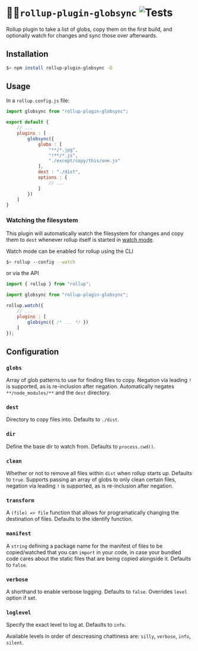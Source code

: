 🔎📂`rollup-plugin-globsync` ![Tests](https://github.com/tivac/rollup-plugin-globsync/workflows/Tests/badge.svg)
==============================

Rollup plugin to take a list of globs, copy them on the first build, and optionally watch for changes and sync those over afterwards.

## Installation

```bash
$> npm install rollup-plugin-globsync -D
```

## Usage

In a `rollup.config.js` file:

```js
import globsync from "rollup-plugin-globsync";

export default {
    // ...
    plugins : [
        globsync({
            globs : [
                "**/*.jpg",
                "!**/*.js",
                "./except/copy/this/one.js"
            ],
            dest : "./dist",
            options : {
                // ...
            }
        })
    ]
}
```

### Watching the filesystem

This plugin will automatically watch the filesystem for changes and copy them to `dest` whenever rollup itself is started in [watch mode](https://rollupjs.org/guide/en#-w-watch).

Watch mode can be enabled for rollup using the CLI

```bash
$> rollup --config --watch
```

or via the API

```js
import { rollup } from "rollup";

import globsync from "rollup-plugin-globsync";

rollup.watch({
    // ...
    plugins : [
        globsync({ /* ... */ })
    ]
});
```

## Configuration

### `globs`

Array of glob patterns to use for finding files to copy. Negation via leading `!` is supported, as is re-inclusion after negation. Automatically negates `**/node_modules/**` and the `dest` directory.

### `dest`

Directory to copy files into. Defaults to `./dist`.

### `dir`

Define the base dir to watch from. Defaults to `process.cwd()`.

### `clean`

Whether or not to remove all files within `dist` when rollup starts up. Defaults to `true`. Supports passing an array of globs to only clean certain files, negation via leading `!` is supported, as is re-inclusion after negation.

### `transform`

A `(file) => file` function that allows for programatically changing the destination of files. Defaults to the identify function.

### `manifest`

A `string` defining a package name for the manifest of files to be copied/watched that you can `import` in your code, in case your bundled code cares about the static files that are being copied alongside it. Defaults to `false`.

### `verbose`

A shorthand to enable verbose logging. Defaults to `false`. Overrides `level` option if set.

### `loglevel`

Specify the exact level to log at. Defaults to `info`.

Available levels in order of descreasing chattiness are: `silly`, `verbose`, `info`, `silent`.
